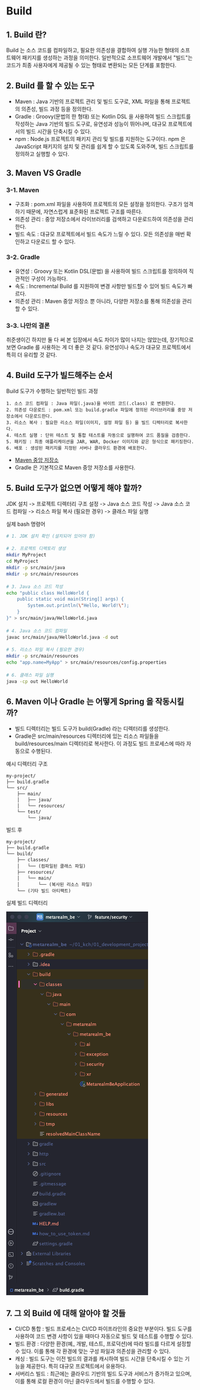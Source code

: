 # Build

## 1. Build 란?
Build 는 소스 코드를 컴파일하고, 필요한 의존성을 결합하여 실행 가능한 형태의 소프트웨어 패키지를 생성하는 과정을 의미한다. 일반적으로 소프트웨어 개발에서 "빌드"는 코드가 최종 사용자에게 제공될 수 있는 형태로 변환되는 모든 단계를 포함한다.

## 2. Build 를 할 수 있는 도구
- Maven : Java 기반의 프로젝트 관리 및 빌드 도구로, XML 파일을 통해 프로젝트의 의존성, 빌드 과정 등을 정의한다.
- Gradle : Groovy(문법의 한 형태) 또는 Kotlin DSL 을 사용하여 빌드 스크립트를 작성하는 Java 기반의 빌드 도구로, 유연성과 성능이 뛰어나며, 대규모 프로젝트에서의 빌드 시간을 단축시킬 수 있다.
- npm : Node.js 프로젝트의 패키지 관리 및 빌드를 지원하는 도구이다. npm 은 JavaScript 패키지의 설치 및 관리를 쉽게 할 수 있도록 도와주며, 빌드 스크립트를 정의하고 실행할 수 있다.

## 3. Maven VS Gradle

### 3-1. Maven
- 구조화 : pom.xml 파일을 사용하여 프로젝트의 모든 설정을 정의한다. 구조가 엄격하기 때문에, 자연스럽게 표준화된 프로젝트 구조를 따른다.
- 의존성 관리 : 중앙 저장소에서 라이브러리를 검색하고 다운로드하여 의존성을 관리한다.
- 빌드 속도 : 대규모 프로젝트에서 빌드 속도가 느릴 수 있다. 모든 의존성을 매번 확인하고 다운로드 할 수 있다.

### 3-2. Gradle
- 유연성 : Groovy 또는 Kotlin DSL(문법) 을 사용하여 빌드 스크립트를 정의하여 직관적인 구성이 가능하다.
- 속도 : Incremental Build 를 지원하여 변경 사항만 빌드할 수 있어 빌드 속도가 빠르다.
- 의존성 관리 : Maven 중앙 저장소 뿐 아니라, 다양한 저장소를 통해 의존성을 관리할 수 있다.

### 3-3. 나만의 결론
취준생이긴 하지만 둘 다 써 본 입장에서 속도 차이가 많이 나지는 않았는데, 장기적으로 보면 Gradle 를 사용하는 게 더 좋은 것 같다. 유연성이나 속도가 대규모 프로젝트에서 특히 더 유리할 것 같다.

## 4. Build 도구가 빌드해주는 순서
Build 도구가 수행하는 일반적인 빌드 과정
```
1. 소스 코드 컴파일 : Java 파일(.java)을 바이트 코드(.class) 로 변환한다.
2. 의존성 다운로드 : pom.xml 또는 build.gradle 파일에 정의된 라이브러리를 중앙 저장소에서 다운로드한다.
3. 리소스 복사 : 필요한 리소스 파일(이미지, 설정 파일 등) 을 빌드 디렉터리로 복사한다.
4. 테스트 실행 : 단위 테스트 및 통합 테스트를 자동으로 실행하여 코드 품질을 검증한다.
5. 패키징 : 최종 애플리케이션을 JAR, WAR, Docker 이미지와 같은 형식으로 패키징한다.
6. 배포 : 생성된 패키지를 지정된 서버나 클라우드 환경에 배포한다.
```
- [Maven 중앙 저장소](https://repo.maven.apache.org/maven2)
- Gradle 은 기본적으로 Maven 중앙 저장소를 사용한다.

## 5. Build 도구가 없으면 어떻게 해야 할까?

JDK 설치 -> 프로젝트 디렉터리 구조 설정 -> Java 소스 코드 작성 -> Java 소스 코드 컴파일 -> 리소스 파일 복사 (필요한 경우) -> 클래스 파일 실행

실제 bash 명령어
```bash
# 1. JDK 설치 확인 (설치되어 있어야 함)

# 2. 프로젝트 디렉토리 생성
mkdir MyProject
cd MyProject
mkdir -p src/main/java
mkdir -p src/main/resources

# 3. Java 소스 코드 작성
echo "public class HelloWorld {
    public static void main(String[] args) {
        System.out.println(\"Hello, World!\");
    }
}" > src/main/java/HelloWorld.java

# 4. Java 소스 코드 컴파일
javac src/main/java/HelloWorld.java -d out

# 5. 리소스 파일 복사 (필요한 경우)
mkdir -p src/main/resources
echo "app.name=MyApp" > src/main/resources/config.properties

# 6. 클래스 파일 실행
java -cp out HelloWorld
```

## 6. Maven 이나 Gradle 는 어떻게 Spring 을 작동시킬까?
- 빌드 디렉터리는 빌드 도구가 build(Gradle) 라는 디렉터리를 생성한다.
- Gradle은 src/main/resources 디렉터리에 있는 리소스 파일들을 build/resources/main 디렉터리로 복사한다. 이 과정도 빌드 프로세스에 따라 자동으로 수행된다.

예시 디렉터리 구조
```
my-project/
├── build.gradle
└── src/
    ├── main/
    │   ├── java/
    │   └── resources/
    └── test/
        └── java/
```
빌드 후
```
my-project/
├── build.gradle
└── build/
    ├── classes/
    │   └── (컴파일된 클래스 파일)
    ├── resources/
    │   └── main/
    │       └── (복사된 리소스 파일)
    └── (기타 빌드 아티팩트)
```
실제 빌드 디렉터리

![빌드 디렉터리](../../99_img/build_directory.png)

## 7. 그 외 Build 에 대해 알아야 할 것들
- CI/CD 통합 : 빌드 프로세스는 CI/CD 파이프라인의 중요한 부분이다. 빌드 도구를 사용하여 코드 변경 사항이 있을 때마다 자동으로 빌드 및 테스트를 수행할 수 있다.
- 빌드 환경 : 다양한 환경(예_ 개발, 테스트, 프로덕션)에 따라 빌드를 다르게 설정할 수 있다. 이를 통해 각 환경에 맞는 구성 파일과 의존성을 관리할 수 있다.
- 캐싱 : 빌드 도구는 이전 빌드의 결과를 캐시하여 빌드 시간을 단축시킬 수 있는 기능을 제공한다. 특히 대규모 프로젝트에서 유용하다.
- 서버리스 빌드 : 최근에는 클라우드 기반의 빌드 도구과 서비스가 증가하고 있으며, 이를 통해 로컬 환경이 아닌 클라우드에서 빌드를 수행할 수 있다.